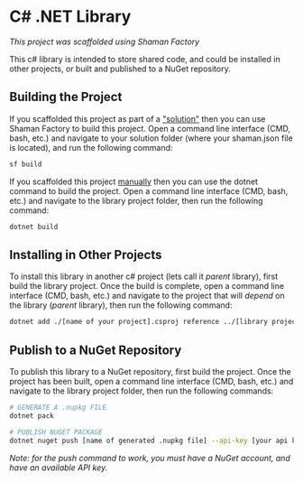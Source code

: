 # C# .NET Library
*This project was scaffolded using Shaman Factory*

This c# library is intended to store shared code, and could be installed in other projects, or built and published to a NuGet repository. 

## Building the Project

If you scaffolded this project as part of a ["solution"](https://www.npmjs.com/package/shaman-factory#scaffold-solution-command) then you can use Shaman Factory to build this project. Open a command line interface (CMD, bash, etc.) and navigate to your solution folder (where your shaman.json file is located), and run the following command:

```sh
sf build
```

If you scaffolded this project [manually](https://www.npmjs.com/package/shaman-factory#scaffold-command) then you can use the dotnet command to build the project. Open a command line interface (CMD, bash, etc.) and navigate to the library project folder, then run the following command:

```sh
dotnet build
```

## Installing in Other Projects

To install this library in another c# project (lets call it *parent* library), first build the library project. Once the build is complete, open a command line interface (CMD, bash, etc.) and navigate to the project that will *depend* on the library (*parent* library), then run the following command:

```sh
dotnet add ./[name of your project].csproj reference ../[library project folder]/[name of library project].csproj
```

## Publish to a NuGet Repository

To publish this library to a NuGet repository, first build the project. Once the project has been built, open a command line interface (CMD, bash, etc.) and navigate to the library project folder, then run the following commands:

```sh
# GENERATE A .nupkg FILE
dotnet pack

# PUBLISH NUGET PACKAGE 
dotnet nuget push [name of generated .nupkg file] --api-key [your api key] --source https://api.nuget.org/v3/index.json
```

*Note: for the push command to work, you must have a NuGet account, and have an available API key.*